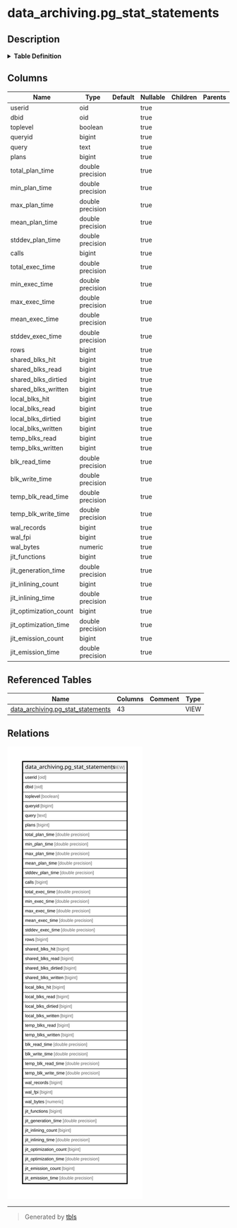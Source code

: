 # data_archiving.pg_stat_statements

## Description

<details>
<summary><strong>Table Definition</strong></summary>

```sql
CREATE VIEW pg_stat_statements AS (
 SELECT userid,
    dbid,
    toplevel,
    queryid,
    query,
    plans,
    total_plan_time,
    min_plan_time,
    max_plan_time,
    mean_plan_time,
    stddev_plan_time,
    calls,
    total_exec_time,
    min_exec_time,
    max_exec_time,
    mean_exec_time,
    stddev_exec_time,
    rows,
    shared_blks_hit,
    shared_blks_read,
    shared_blks_dirtied,
    shared_blks_written,
    local_blks_hit,
    local_blks_read,
    local_blks_dirtied,
    local_blks_written,
    temp_blks_read,
    temp_blks_written,
    blk_read_time,
    blk_write_time,
    temp_blk_read_time,
    temp_blk_write_time,
    wal_records,
    wal_fpi,
    wal_bytes,
    jit_functions,
    jit_generation_time,
    jit_inlining_count,
    jit_inlining_time,
    jit_optimization_count,
    jit_optimization_time,
    jit_emission_count,
    jit_emission_time
   FROM data_archiving.pg_stat_statements(true) pg_stat_statements(userid, dbid, toplevel, queryid, query, plans, total_plan_time, min_plan_time, max_plan_time, mean_plan_time, stddev_plan_time, calls, total_exec_time, min_exec_time, max_exec_time, mean_exec_time, stddev_exec_time, rows, shared_blks_hit, shared_blks_read, shared_blks_dirtied, shared_blks_written, local_blks_hit, local_blks_read, local_blks_dirtied, local_blks_written, temp_blks_read, temp_blks_written, blk_read_time, blk_write_time, temp_blk_read_time, temp_blk_write_time, wal_records, wal_fpi, wal_bytes, jit_functions, jit_generation_time, jit_inlining_count, jit_inlining_time, jit_optimization_count, jit_optimization_time, jit_emission_count, jit_emission_time)
)
```

</details>

## Columns

| Name | Type | Default | Nullable | Children | Parents | Comment |
| ---- | ---- | ------- | -------- | -------- | ------- | ------- |
| userid | oid |  | true |  |  |  |
| dbid | oid |  | true |  |  |  |
| toplevel | boolean |  | true |  |  |  |
| queryid | bigint |  | true |  |  |  |
| query | text |  | true |  |  |  |
| plans | bigint |  | true |  |  |  |
| total_plan_time | double precision |  | true |  |  |  |
| min_plan_time | double precision |  | true |  |  |  |
| max_plan_time | double precision |  | true |  |  |  |
| mean_plan_time | double precision |  | true |  |  |  |
| stddev_plan_time | double precision |  | true |  |  |  |
| calls | bigint |  | true |  |  |  |
| total_exec_time | double precision |  | true |  |  |  |
| min_exec_time | double precision |  | true |  |  |  |
| max_exec_time | double precision |  | true |  |  |  |
| mean_exec_time | double precision |  | true |  |  |  |
| stddev_exec_time | double precision |  | true |  |  |  |
| rows | bigint |  | true |  |  |  |
| shared_blks_hit | bigint |  | true |  |  |  |
| shared_blks_read | bigint |  | true |  |  |  |
| shared_blks_dirtied | bigint |  | true |  |  |  |
| shared_blks_written | bigint |  | true |  |  |  |
| local_blks_hit | bigint |  | true |  |  |  |
| local_blks_read | bigint |  | true |  |  |  |
| local_blks_dirtied | bigint |  | true |  |  |  |
| local_blks_written | bigint |  | true |  |  |  |
| temp_blks_read | bigint |  | true |  |  |  |
| temp_blks_written | bigint |  | true |  |  |  |
| blk_read_time | double precision |  | true |  |  |  |
| blk_write_time | double precision |  | true |  |  |  |
| temp_blk_read_time | double precision |  | true |  |  |  |
| temp_blk_write_time | double precision |  | true |  |  |  |
| wal_records | bigint |  | true |  |  |  |
| wal_fpi | bigint |  | true |  |  |  |
| wal_bytes | numeric |  | true |  |  |  |
| jit_functions | bigint |  | true |  |  |  |
| jit_generation_time | double precision |  | true |  |  |  |
| jit_inlining_count | bigint |  | true |  |  |  |
| jit_inlining_time | double precision |  | true |  |  |  |
| jit_optimization_count | bigint |  | true |  |  |  |
| jit_optimization_time | double precision |  | true |  |  |  |
| jit_emission_count | bigint |  | true |  |  |  |
| jit_emission_time | double precision |  | true |  |  |  |

## Referenced Tables

| Name | Columns | Comment | Type |
| ---- | ------- | ------- | ---- |
| [data_archiving.pg_stat_statements](data_archiving.pg_stat_statements.md) | 43 |  | VIEW |

## Relations

![er](data_archiving.pg_stat_statements.svg)

---

> Generated by [tbls](https://github.com/k1LoW/tbls)
